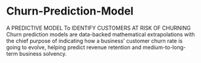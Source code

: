 # Churn-Prediction-Model
A PREDICTIVE MODEL To IDENTIFY CUSTOMERS AT RISK OF CHURNING
Churn prediction models are data-backed mathematical extrapolations with the chief purpose of indicating how a business’ customer churn rate is going to evolve, helping predict revenue retention and medium-to-long-term business solvency.
